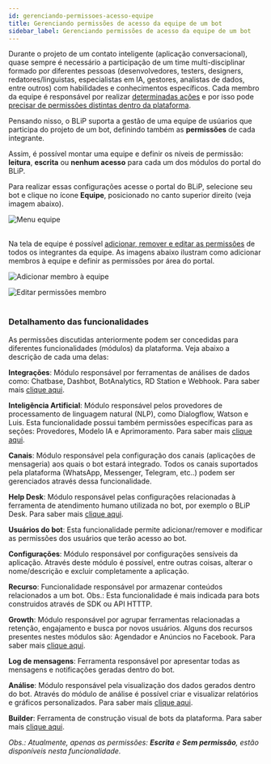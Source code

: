 ```yaml
---
id: gerenciando-permissoes-acesso-equipe
title: Gerenciando permissões de acesso da equipe de um bot
sidebar_label: Gerenciando permissões de acesso da equipe de um bot
---
```


Durante o projeto de um contato inteligente (aplicação conversacional), quase sempre é necessário a participação de um time multi-disciplinar formado por diferentes pessoas (desenvolvedores, testers, designers, redatores/linguistas, especialistas em IA, gestores, analistas de dados, entre outros) com habilidades e conhecimentos específicos. Cada membro da equipe é responsável por realizar <u>determinadas ações</u> e por isso pode <u>precisar de permissões distintas dentro da plataforma</u>.

Pensando nisso, o BLiP suporta a gestão de uma equipe de usúarios que participa do projeto de um bot, definindo também as **permissões** de cada integrante.

Assim, é possível montar uma equipe e definir os níveis de permissão: **leitura**, **escrita** ou **nenhum acesso** para cada um dos módulos do portal do BLiP.

Para realizar essas configurações acesse o portal do BLiP, selecione seu bot e clique no ícone **Equipe**, posicionado no canto superior direito (veja imagem abaixo).

![Menu equipe](/img/management/management-gerenciamento-permissoes-acesso-equipes-1.png)<br><br>

Na tela de equipe é possível <u>adicionar, remover e editar as permissões</u> de todos os integrantes da equipe. As imagens abaixo ilustram como adicionar membros à equipe e definir as permissões por área do portal.

![Adicionar membro à equipe](/img/management/management-gerenciamento-permissoes-acesso-equipes-2.png)

![Editar permissões membro](/img/management/management-gerenciamento-permissoes-acesso-equipes-3.png)<br><br>

### Detalhamento das funcionalidades

As permissões discutidas anteriormente podem ser concedidas para diferentes funcionalidades (módulos) da plataforma. Veja abaixo a descrição de cada uma delas:

**Integrações**: Módulo responsável por ferramentas de análises de dados como: Chatbase, Dashbot, BotAnalytics, RD Station e Webhook. Para saber mais [clique aqui](https://help.blip.ai/hc/pt-br/articles/360000663411-Integra%C3%A7%C3%A3o-com-ferramentas-de-analytics).

**Inteligência Artificial**: Módulo responsável pelos provedores de processamento de linguagem natural (NLP), como Dialogflow, Watson e Luis. Esta funcionalidade possui também permissões específicas para as seções: Provedores, Modelo IA e Aprimoramento. Para saber mais [clique aqui](https://help.blip.ai/hc/pt-br/articles/360000646172-Treinando-e-publicando-seu-modelo-de-intelig%C3%AAncia-artificial).

**Canais**: Módulo responsável pela configuração dos canais (aplicações de mensageria) aos quais o bot estará integrado. Todos os canais suportados pela plataforma (WhatsApp, Messenger, Telegram, etc..) podem ser gerenciados através dessa funcionalidade.

**Help Desk**: Módulo responsável pelas configurações relacionadas à ferramenta de atendimento humano utilizada no bot, por exemplo o BLiP Desk. Para saber mais [clique aqui](https://help.blip.ai/hc/pt-br/articles/360001214291-Vis%C3%A3o-geral-do-BLiP-Desk).

**Usuários do bot**: Esta funcionalidade permite adicionar/remover e modificar as permissões dos usuários que terão acesso ao bot.

**Configurações**: Módulo responsável por configurações sensíveis da aplicação. Através deste módulo é possível, entre outras coisas, alterar o nome/descrição e excluir completamente a aplicação.

**Recurso**: Funcionalidade responsável por armazenar conteúdos relacionados a um bot. Obs.: Esta funcionalidade é mais indicada para bots construidos através de SDK ou API HTTTP.

**Growth**: Módulo responsável por agrupar ferramentas relacionadas a retenção, engajamento e busca por novos usuários. Alguns dos recursos presentes nestes módulos são: Agendador e Anúncios no Facebook. Para saber mais [clique aqui](https://help.blip.ai/hc/pt-br/articles/360020873311-LevelUp-8-BLiP-Growth).

**Log de mensagens**: Ferramenta responsável por apresentar todas as mensagens e notificações geradas dentro do bot.

**Análise**: Módulo responsável pela visualização dos dados gerados dentro do bot. Através do módulo de análise é possível criar e visualizar relatórios e gráficos personalizados. Para saber mais [clique aqui](https://help.blip.ai/hc/pt-br/articles/360000646332-Criando-gr%C3%A1ficos-em-um-relat%C3%B3rio-customizado).

**Builder**: Ferramenta de construção visual de bots da plataforma. Para saber mais [clique aqui](https://help.blip.ai/hc/pt-br/articles/360000677132-Vis%C3%A3o-geral-do-Builder).

*Obs.: Atualmente, apenas as permissões: **Escrita** e **Sem permissão**, estão disponíveis nesta funcionalidade.*